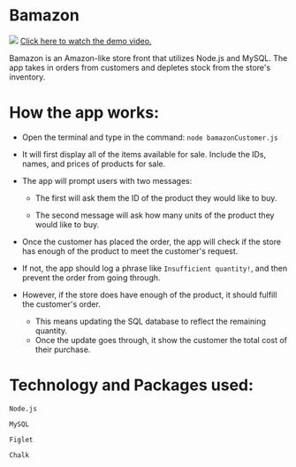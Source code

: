# Bamazon

![](https://media.giphy.com/media/QH1nENuKLB5Re/giphy.gif) [Click here to watch the demo video.](https://vimeo.com/322811994)

Bamazon is an Amazon-like store front that utilizes Node.js and MySQL.
The app takes in orders from customers and depletes stock from the store's inventory.

# How the app works:
* Open the terminal and type in the command:
  `node bamazonCustomer.js`
* It will first display all of the items available for sale. Include the IDs, names, and prices of products for sale.
* The app will prompt users with two messages:

  - The first will ask them the ID of the product they would like to buy.
  
  - The second message will ask how many units of the product they would like to buy.

* Once the customer has placed the order, the app will check if the store has enough of the product to meet the customer's request.
* If not, the app should log a phrase like `Insufficient quantity!`, and then prevent the order from going through.
* However, if the store does have enough of the product, it should fulfill the customer's order.
  - This means updating the SQL database to reflect the remaining quantity.
  - Once the update goes through, it show the customer the total cost of their purchase.
  
 # Technology and Packages used:
 
    Node.js

    MySQL

    Figlet

    Chalk

